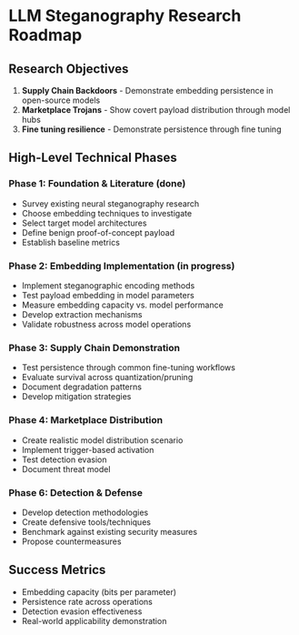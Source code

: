 # LLM Steganography Research Roadmap

## Research Objectives
1. **Supply Chain Backdoors** - Demonstrate embedding persistence in open-source models
2. **Marketplace Trojans** - Show covert payload distribution through model hubs  
3. **Fine tuning resilience** - Demonstrate persistence through fine tuning 

## High-Level Technical Phases

### Phase 1: Foundation & Literature (done)
- Survey existing neural steganography research
- Choose embedding techniques to investigate
- Select target model architectures
- Define benign proof-of-concept payload
- Establish baseline metrics

### Phase 2: Embedding Implementation   (in progress)
- Implement steganographic encoding methods
- Test payload embedding in model parameters
- Measure embedding capacity vs. model performance
- Develop extraction mechanisms
- Validate robustness across model operations

### Phase 3: Supply Chain Demonstration
- Test persistence through common fine-tuning workflows
- Evaluate survival across quantization/pruning
- Document degradation patterns
- Develop mitigation strategies

### Phase 4: Marketplace Distribution
- Create realistic model distribution scenario
- Implement trigger-based activation
- Test detection evasion
- Document threat model

### Phase 6: Detection & Defense
- Develop detection methodologies
- Create defensive tools/techniques
- Benchmark against existing security measures
- Propose countermeasures

## Success Metrics
- Embedding capacity (bits per parameter)
- Persistence rate across operations
- Detection evasion effectiveness
- Real-world applicability demonstration